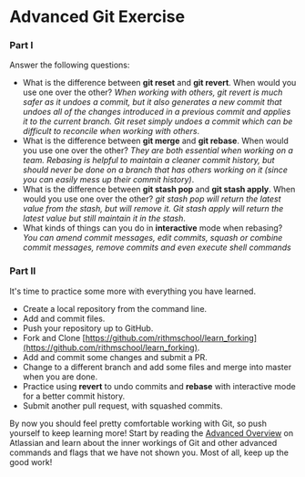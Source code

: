 # Advanced Git Exercise

### Part I 

Answer the following questions:

- What is the difference between **git reset** and **git revert**. When would you use one over the other? *When working with others, git revert is much safer as it undoes a commit, but it also generates a new commit that undoes all of the changes introduced in a previous commit and applies it to the current branch. Git reset simply undoes a commit which can be difficult to reconcile when working with others*.
- What is the difference between **git merge** and **git rebase**. When would you use one over the other? *They are both essential when working on a team. Rebasing is helpful to maintain a cleaner commit history, but should never be done on a branch that has others working on it (since you can easily mess up their commit history)*.
- What is the difference between **git stash pop** and **git stash apply**. When would you use one over the other? *git stash pop will return the latest value from the stash, but will remove it. Git stash apply will return the latest value but still maintain it in the stash*.
- What kinds of things can you do in **interactive** mode when rebasing? *You can amend commit messages, edit commits, squash or combine commit messages, remove commits and even execute shell commands*

### Part II

It's time to practice some more with everything you have learned. 

- Create a local repository from the command line.
- Add and commit files.
- Push your repository up to GitHub.
- Fork and Clone [https://github.com/rithmschool/learn_forking](https://github.com/rithmschool/learn_forking).
- Add and commit some changes and submit a PR.
- Change to a different branch and add some files and merge into master when you are done.
- Practice using **revert** to undo commits and **rebase** with interactive mode for a better commit history.
- Submit another pull request, with squashed commits.

By now you should feel pretty comfortable working with Git, so push yourself to keep learning more! Start by reading the [Advanced Overview](https://www.atlassian.com/git/tutorials/advanced-overview/) on Atlassian and learn about the inner workings of Git and other advanced commands and flags that we have not shown you. Most of all, keep up the good work!